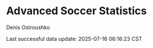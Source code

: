 # Advanced Soccer Statistics
Denis Ostroushko

<!-- gfm -->

Last successful data update: 2025-07-16 06:16:23 CST
